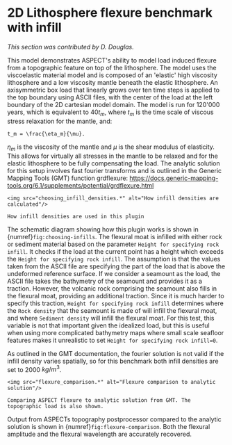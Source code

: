 # 2D Lithosphere flexure benchmark with infill

*This section was contributed by D. Douglas.*

This model demonstrates ASPECT's ability to model load induced flexure
from a topographic feature on top of the lithosphere. The model uses
the viscoelastic material model and is composed of an 'elastic' high
viscosity lithosphere and a low viscosity mantle beneath the elastic
lithosphere. An axisymmetric box load that linearly grows over ten time
steps is applied to the top boundary using ASCII files, with the center
of the load at the left boundary of the 2D cartesian model domain. The model
is run for 120'000 years, which is equivalent to $40 t_m$, where
$t_m$ is the time scale of viscous stress relaxation for the mantle, and:

```{math}
t_m = \frac{\eta_m}{\mu}.
```

$\eta_m$ is the viscosity of the mantle and $\mu$ is the shear modulus of
elasticity. This allows for virtually all stresses in the mantle to be
relaxed and for the elastic lithosphere to be fully compensating the load.
The analytic solution for this setup involves fast fourier transforms and
is outlined in the Generic Mapping Tools (GMT) function grdflexure:
https://docs.generic-mapping-tools.org/6.1/supplements/potential/grdflexure.html

```{figure-md} fig:choosing-infills
<img src="choosing_infill_densities.*" alt="How infill densities are calculated"/>

How infill densities are used in this plugin
```

The schematic diagram showing how this plugin works is shown in
{numref}`fig:choosing-infills`. The flexural moat is infilled with either rock or
sediment material based on the parameter `Height for specifying rock infill`.
It checks if the load at the current point has a height which exceeds the
`Height for specifying rock infill`. The assumption is that the values taken from
the ASCII file are specifying the part of the load that is above the undeformed
reference surface. If we consider a seamount as the load, the ASCII file takes
the bathymetry of the seamount and provides it as a traction. However, the volcanic
rock comprising the seamount also fills in the flexural moat, providing an additional
traction. Since it is much harder to specify this traction, `Height for specifying rock infill` determines where the `Rock density` that the seamount is made of will infill the
flexural moat, and where `Sediment density` will infill the flexural moat. For this
test, this variable is not that important given the idealized load, but this is useful
when using more complicated bathymetry maps where small scale seafloor
features makes it unrealistic to set `Height for specifying rock infill=0`.

As outlined in the GMT documentation, the fourier solution is not valid if the infill
density varies spatially, so for this benchmark both infill densities are set to 2000 $kg/m^3$.

```{figure-md} fig:flexure-comparison
<img src="flexure_comparison.*" alt="Flexure comparison to analytic solution"/>

Comparing ASPECT flexure to analytic solution from GMT. The topographic load is also shown.
```

Output from ASPECTs topography postprocessor compared to the analytic solution
is shown in {numref}`fig:flexure-comparison`. Both the flexural amplitude and the
flexural wavelength are accurately recovered.
